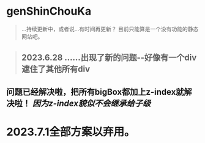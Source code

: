 # genShinChouKa
>...持续更新中，或者说...有时间再更新？
目前只能算是一个没有功能的静态网站吧。


>2023.6.28
……出现了新的问题--好像有一个div遮住了其他所有div
>---
问题已经解决啦，把所有bigBox都加上z-index就解决啦！
*因为z-index貌似不会继承给子级*
---
# 2023.7.1全部方案以弃用。
